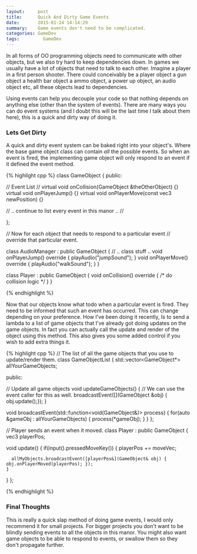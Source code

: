 ```yaml
---
layout:     post
title:      Quick And Dirty Game Events
date:       2015-01-24 14:14:29
summary:    Game events don't need to be complicated.
categories: GameDev
tags: 		  GameDev
---
```


In all forms of OO programming objects need to communicate with other objects, but we also try hard to keep dependencies down. In games we usually have a lot of objects that need to talk to each other. Imagine a player in a first person shooter. There could conceivably be a player object a gun object a health bar object a ammo object, a power up object, an audio object etc, all these objects lead to dependencies.

Using events can help you decouple your code so that nothing depends on anything else (other than the system of events). There are many ways you can do event systems (and I doubt this will be the last time I talk about them here), this is a quick and dirty way of doing it.

### Lets Get Dirty

A quick and dirty event system can be baked right into your object's. Where the base game object class can contain _all_ the possible events. So when an event is fired, the implementing game object will only respond to an event if it defined the event method.

{% highlight cpp %}
class GameObject
{
public:

  // Event List //
  virtual void onCollision(GameObject &theOtherObject) {}
  virtual void onPlayerJump() {}
  virtual void onPlayerMove(const vec3 newPosition) {}

  // .. continue to list every event in this manor .. //

};

// Now for each object that needs to respond to a particular event
// override that particular event.

class AudioManager : public GameObject
{
  // .. class stuff ..
  void onPlayerJump() override { playAudio("jumpSound"); } 
  void onPlayerMove() override { playAudio("walkSound"); }
}

class Player : public GameObject
{
  void onCollision() override { /* do collision logic */ }
}

{% endhighlight %}

Now that our objects know what todo when a particular event is fired. They need to be informed that such an event has occurred. This can change depending on your preference. How I've been doing it recently, Is to send a lambda to a list of game objects that I've already got doing updates on the game objects. In fact you can actually call the update and render of the object using this method. This also gives you some added control if you wish to add extra things it.

{% highlight cpp %}
// The list of all the game objects that you use to update/render them.
class GameObjectList
{
  std::vector<GameObject*> allYourGameObjects;

public:

  // Update all game objects
  void updateGameObjects()
  {
    // We can use the event caller for this as well.
    broadcastEvent([](GameObject &obj) { obj.update();});
  }

  void broadcastEvent(std::function<void(GameObject&)> process)
  {
    for(auto &gameObj : allYourGameObjects)
    {
      process(*gameObj);
    }
  }
};

// Player sends an event when it moved.
class Player : public GameObject
{
  vec3 playerPos;

  void update()
  {
    if(input().pressedMoveKey())
    {
      playerPos += moveVec;

      allMyObjects.broadcastEvent([playerPos&](GameObject& obj) { obj.onPlayerMoved(playerPos); });
    }
  }
};

{% endhighlight %}


### Final Thoughts

This is really a quick slap method of doing game events, I would only recommend it for small projects. For bigger projects you don't want to be blindly sending events to all the objects in this manor. You might also want game objects to be able to respond to events, or swallow them so they don't propagate further.


